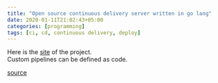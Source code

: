 ```yaml
---
title: "Open source continuous delivery server written in go lang"
date: 2020-01-11T21:02:43+05:00
categories: [programming]
tags: [ci, cd, continuous delivery, deploy]
---
```

Here is the [site](https://www.gocd.org/) of the project.  
Custom pipelines can be defined as code.  

[source](https://github.com/gocd/gocd)
